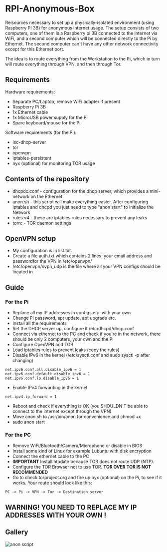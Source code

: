 # RPI-Anonymous-Box
Reisources necessary to set up a physically-isolated environment (using Raspberry PI 3B) for anonymous internet usage.
The setup consists of two computers, one of them is a Raspberry pi 3B connected to the internet via WiFi, and a second computer which will be connected directly to the Pi by Ethernet. The second computer can't have any other network connectivity except for this Ethernet port.

The idea is to route everything from the Workstation to the Pi, which in turn will route everything through VPN, and then through Tor.

## Requirements
Hardware requirements:
- Separate PC/Laptop, remove WiFi adapter if present
- Raspberry Pi 3B
- 1x Ethernet cable
- 1x MicroUSB power supply for the Pi
- Spare keyboard/mouse for the Pi

Software requirements (for the Pi):
- isc-dhcp-server 
- tor
- openvpn
- iptables-persistent
- nyx (optional) for monitoring TOR usage

## Contents of the repository
- dhcpdc.conf - configuration for the dhcp server, which provides a mini-network on the Ethernet
- anon.sh - this script will make everything easier. After configuring iptables and dhcpd you just need to type "anon start" to initialize the Network
- rules.v4 - these are iptables rules necessary to prevent any leaks
- torrc - TOR daemon settings

## OpenVPN setup
- My configuration is in list.txt. 
- Create a file auth.txt which contains 2 lines: your email address and passwordfor the VPN in /etc/openvpn/
- /etc/openvpn/ovpn_udp is the file where all your VPN configs should be located in

## Guide
### For the Pi
- Replace all my IP addresses in configs etc. with your own
- Change Pi password, apt update, apt upgrade etc.
- Install all the requirements
- Set the DHCP server up, configure it /etc/dhcpd/dhcp.conf
- Connect via ethernet to the PC and check if you're in the network, there should be only 2 computers, your own and the Pi
- Configure OpenVPN and TOR
- Load iptables rules to prevent leaks (copy the rules) 
- Disable IPv6 in the kernel (/etc/sysctl.conf and sudo sysctl -p after changing)
```
net.ipv6.conf.all.disable_ipv6 = 1
net.ipv6.conf.default.disable_ipv6 = 1
net.ipv6.conf.lo.disable_ipv6 = 1
```
- Enable IPv4 forwarding in the kernel 
```
net.ipv4.ip_forward = 1
```
- Reboot and check if everything is OK (you SHOULDN'T be able to connect to the internet except through the VPN)
- Move anon.sh to /usr/bin/anon for convenience and chmod +x
- sudo anon start
### For the PC
- Remove WiFi/Bluetooth/Camera/Microphone or disable in BIOS
- Install some kind of Linux for example Lubuntu with disk encryption
- Connect the ethernet cable to the PC
- **IMPORTANT** Install htpdate because TOR does not route UDP (NTP).
- Configure the TOR Browser not to use TOR. **TOR OVER TOR IS NOT RECOMMENDED**
- Go to check.torproject.org and fire up nyx (optional) on the Pi, to see if it works. Your route should look like this:

```PC -> Pi -> VPN -> Tor -> Destination server```


## WARNING! YOU NEED TO REPLACE MY IP ADDRESSES WITH YOUR OWN !


## Gallery

![anon script](https://i.imgur.com/myR3AHC.jpg)


